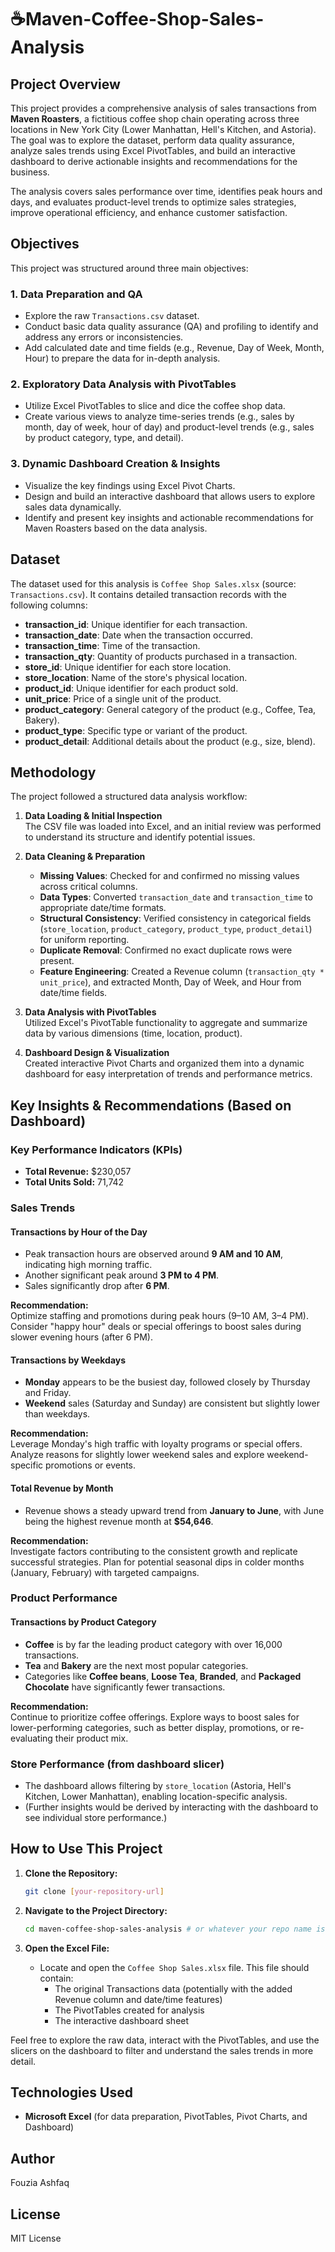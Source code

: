 # ☕Maven-Coffee-Shop-Sales-Analysis
## Project Overview
This project provides a comprehensive analysis of sales transactions from **Maven Roasters**, a fictitious coffee shop chain operating across three locations in New York City (Lower Manhattan, Hell's Kitchen, and Astoria). The goal was to explore the dataset, perform data quality assurance, analyze sales trends using Excel PivotTables, and build an interactive dashboard to derive actionable insights and recommendations for the business.


The analysis covers sales performance over time, identifies peak hours and days, and evaluates product-level trends to optimize sales strategies, improve operational efficiency, and enhance customer satisfaction.

## Objectives

This project was structured around three main objectives:

### 1. Data Preparation and QA
- Explore the raw `Transactions.csv` dataset.
- Conduct basic data quality assurance (QA) and profiling to identify and address any errors or inconsistencies.
- Add calculated date and time fields (e.g., Revenue, Day of Week, Month, Hour) to prepare the data for in-depth analysis.

### 2. Exploratory Data Analysis with PivotTables
- Utilize Excel PivotTables to slice and dice the coffee shop data.
- Create various views to analyze time-series trends (e.g., sales by month, day of week, hour of day) and product-level trends (e.g., sales by product category, type, and detail).

### 3. Dynamic Dashboard Creation & Insights
- Visualize the key findings using Excel Pivot Charts.
- Design and build an interactive dashboard that allows users to explore sales data dynamically.
- Identify and present key insights and actionable recommendations for Maven Roasters based on the data analysis.

## Dataset

The dataset used for this analysis is `Coffee Shop Sales.xlsx` (source: `Transactions.csv`). It contains detailed transaction records with the following columns:

- **transaction_id**: Unique identifier for each transaction.
- **transaction_date**: Date when the transaction occurred.
- **transaction_time**: Time of the transaction.
- **transaction_qty**: Quantity of products purchased in a transaction.
- **store_id**: Unique identifier for each store location.
- **store_location**: Name of the store's physical location.
- **product_id**: Unique identifier for each product sold.
- **unit_price**: Price of a single unit of the product.
- **product_category**: General category of the product (e.g., Coffee, Tea, Bakery).
- **product_type**: Specific type or variant of the product.
- **product_detail**: Additional details about the product (e.g., size, blend).

## Methodology

The project followed a structured data analysis workflow:

1. **Data Loading & Initial Inspection**  
   The CSV file was loaded into Excel, and an initial review was performed to understand its structure and identify potential issues.

2. **Data Cleaning & Preparation**
   - **Missing Values**: Checked for and confirmed no missing values across critical columns.
   - **Data Types**: Converted `transaction_date` and `transaction_time` to appropriate date/time formats.
   - **Structural Consistency**: Verified consistency in categorical fields (`store_location`, `product_category`, `product_type`, `product_detail`) for uniform reporting.
   - **Duplicate Removal**: Confirmed no exact duplicate rows were present.
   - **Feature Engineering**: Created a Revenue column (`transaction_qty * unit_price`), and extracted Month, Day of Week, and Hour from date/time fields.

3. **Data Analysis with PivotTables**  
   Utilized Excel's PivotTable functionality to aggregate and summarize data by various dimensions (time, location, product).

4. **Dashboard Design & Visualization**  
   Created interactive Pivot Charts and organized them into a dynamic dashboard for easy interpretation of trends and performance metrics.

## Key Insights & Recommendations (Based on Dashboard)

### Key Performance Indicators (KPIs)
- **Total Revenue:** $230,057
- **Total Units Sold:** 71,742

### Sales Trends

#### Transactions by Hour of the Day
- Peak transaction hours are observed around **9 AM and 10 AM**, indicating high morning traffic.
- Another significant peak around **3 PM to 4 PM**.
- Sales significantly drop after **6 PM**.

**Recommendation:**  
Optimize staffing and promotions during peak hours (9–10 AM, 3–4 PM). Consider "happy hour" deals or special offerings to boost sales during slower evening hours (after 6 PM).

#### Transactions by Weekdays
- **Monday** appears to be the busiest day, followed closely by Thursday and Friday.
- **Weekend** sales (Saturday and Sunday) are consistent but slightly lower than weekdays.

**Recommendation:**  
Leverage Monday's high traffic with loyalty programs or special offers. Analyze reasons for slightly lower weekend sales and explore weekend-specific promotions or events.

#### Total Revenue by Month
- Revenue shows a steady upward trend from **January to June**, with June being the highest revenue month at **$54,646**.

**Recommendation:**  
Investigate factors contributing to the consistent growth and replicate successful strategies. Plan for potential seasonal dips in colder months (January, February) with targeted campaigns.

### Product Performance

#### Transactions by Product Category
- **Coffee** is by far the leading product category with over 16,000 transactions.
- **Tea** and **Bakery** are the next most popular categories.
- Categories like **Coffee beans**, **Loose Tea**, **Branded**, and **Packaged Chocolate** have significantly fewer transactions.

**Recommendation:**  
Continue to prioritize coffee offerings. Explore ways to boost sales for lower-performing categories, such as better display, promotions, or re-evaluating their product mix.

### Store Performance (from dashboard slicer)
- The dashboard allows filtering by `store_location` (Astoria, Hell's Kitchen, Lower Manhattan), enabling location-specific analysis.
- (Further insights would be derived by interacting with the dashboard to see individual store performance.)

## How to Use This Project

1. **Clone the Repository:**
   ```sh
   git clone [your-repository-url]
   ```

2. **Navigate to the Project Directory:**
   ```sh
   cd maven-coffee-shop-sales-analysis # or whatever your repo name is
   ```

3. **Open the Excel File:**
   - Locate and open the `Coffee Shop Sales.xlsx` file. This file should contain:
     - The original Transactions data (potentially with the added Revenue column and date/time features)
     - The PivotTables created for analysis
     - The interactive dashboard sheet

Feel free to explore the raw data, interact with the PivotTables, and use the slicers on the dashboard to filter and understand the sales trends in more detail.

## Technologies Used

- **Microsoft Excel** (for data preparation, PivotTables, Pivot Charts, and Dashboard)

## Author

Fouzia Ashfaq

## License
MIT License 
